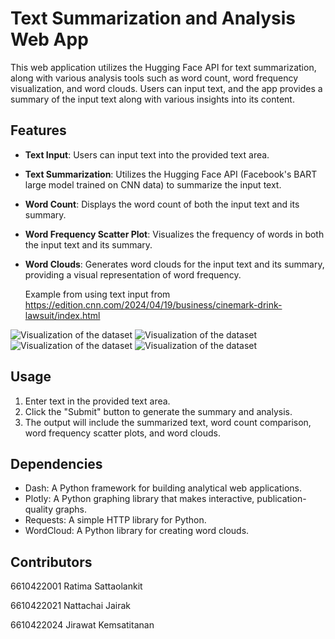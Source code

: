 # Text Summarization and Analysis Web App

This web application utilizes the Hugging Face API for text summarization, along with various analysis tools such as word count, word frequency visualization, and word clouds. Users can input text, and the app provides a summary of the input text along with various insights into its content.

## Features

- **Text Input**: Users can input text into the provided text area.
- **Text Summarization**: Utilizes the Hugging Face API (Facebook's BART large model trained on CNN data) to summarize the input text.
- **Word Count**: Displays the word count of both the input text and its summary.
- **Word Frequency Scatter Plot**: Visualizes the frequency of words in both the input text and its summary.
- **Word Clouds**: Generates word clouds for the input text and its summary, providing a visual representation of word frequency.


  Example from using text input from https://edition.cnn.com/2024/04/19/business/cinemark-drink-lawsuit/index.html

  
![Visualization of the dataset](https://github.com/ratimayy/tools/blob/main/pic1.png)
![Visualization of the dataset](https://github.com/ratimayy/tools/blob/main/pic2.png)
![Visualization of the dataset](https://github.com/ratimayy/tools/blob/main/pic3.png)
![Visualization of the dataset](https://github.com/ratimayy/tools/blob/main/pic4.png)
## Usage

1. Enter text in the provided text area.
2. Click the "Submit" button to generate the summary and analysis.
3. The output will include the summarized text, word count comparison, word frequency scatter plots, and word clouds.

## Dependencies

- Dash: A Python framework for building analytical web applications.
- Plotly: A Python graphing library that makes interactive, publication-quality graphs.
- Requests: A simple HTTP library for Python.
- WordCloud: A Python library for creating word clouds.


## Contributors
6610422001  Ratima  Sattaolankit


6610422021  Nattachai Jairak


6610422024  Jirawat Kemsatitanan
